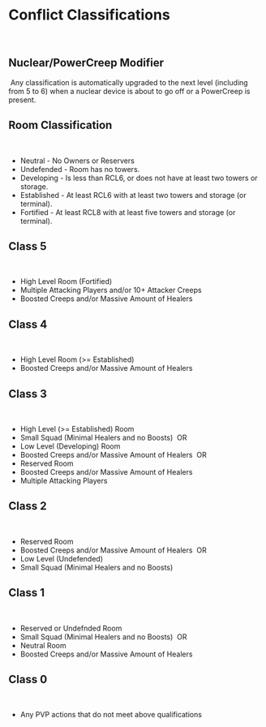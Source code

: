 # Conflict Classifications
​
## Nuclear/PowerCreep Modifier
​
Any classification is automatically upgraded to the next level (including from 5 to 6) when a nuclear device is about to go off or a PowerCreep is present.
​
​
## Room Classification
​
* Neutral - No Owners or Reservers
* Undefended - Room has no towers.
* Developing - Is less than RCL6, or does not have at least two towers or storage.
* Established - At least RCL6 with at least two towers and storage (or terminal).
* Fortified - At least RCL8 with at least five towers and storage (or terminal).
​
​
## Class 5
​
* High Level Room (Fortified)
* Multiple Attacking Players and/or 10+ Attacker Creeps
* Boosted Creeps and/or Massive Amount of Healers
​
​
## Class 4
​
* High Level Room (>= Established)
* Boosted Creeps and/or Massive Amount of Healers
​
​
## Class 3
​
* High Level (>= Established) Room
* Small Squad (Minimal Healers and no Boosts)
​
OR
​
* Low Level (Developing) Room
* Boosted Creeps and/or Massive Amount of Healers
​
OR
​
* Reserved Room
* Boosted Creeps and/or Massive Amount of Healers
* Multiple Attacking Players
​
​
## Class 2
​
* Reserved Room
* Boosted Creeps and/or Massive Amount of Healers
​
OR
​
* Low Level (Undefended)
* Small Squad (Minimal Healers and no Boosts)
​
​
## Class 1
​
* Reserved or Undefnded Room
* Small Squad (Minimal Healers and no Boosts)
​
OR
​
* Neutral Room
* Boosted Creeps and/or Massive Amount of Healers
​
​
## Class 0
​
* Any PVP actions that do not meet above qualifications